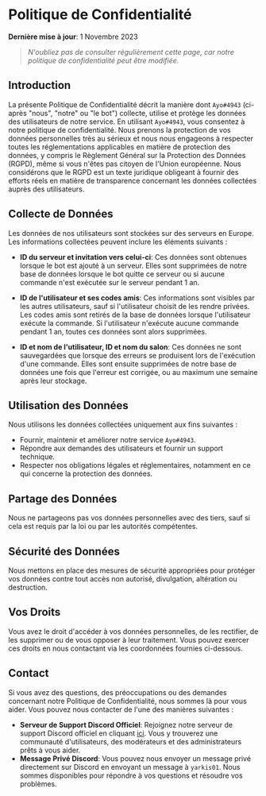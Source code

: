 # Politique de Confidentialité
**Dernière mise à jour**: 1 Novembre 2023
> *N'oubliez pas de consulter régulièrement cette page, car notre politique de confidentialité peut être modifiée.*

## Introduction
La présente Politique de Confidentialité décrit la manière dont `Ayo#4943` (ci-après "nous", "notre" ou "le bot") collecte, utilise et protège les données des utilisateurs de notre service. En utilisant `Ayo#4943`, vous consentez à notre politique de confidentialité. Nous prenons la protection de vos données personnelles très au sérieux et nous nous engageons à respecter toutes les réglementations applicables en matière de protection des données, y compris le Règlement Général sur la Protection des Données (RGPD), même si vous n'êtes pas citoyen de l'Union européenne. Nous considérons que le RGPD est un texte juridique obligeant à fournir des efforts réels en matière de transparence concernant les données collectées auprès des utilisateurs.

## Collecte de Données
Les données de nos utilisateurs sont stockées sur des serveurs en Europe. Les informations collectées peuvent inclure les éléments suivants :
- **ID du serveur et invitation vers celui-ci**: Ces données sont obtenues lorsque le bot est ajouté à un serveur. Elles sont supprimées de notre base de données lorsque le bot quitte ce serveur ou si aucune commande n'est exécutée sur le serveur pendant 1 an.

- **ID de l'utilisateur et ses codes amis**: Ces informations sont visibles par les autres utilisateurs, sauf si l'utilisateur choisit de les rendre privées. Les codes amis sont retirés de la base de données lorsque l'utilisateur exécute la commande. Si l'utilisateur n'exécute aucune commande pendant 1 an, toutes ces données sont alors supprimées.

- **ID et nom de l'utilisateur, ID et nom du salon**: Ces données ne sont sauvegardées que lorsque des erreurs se produisent lors de l'exécution d'une commande. Elles sont ensuite supprimées de notre base de données une fois que l'erreur est corrigée, ou au maximum une semaine après leur stockage.


## Utilisation des Données
Nous utilisons les données collectées uniquement aux fins suivantes :

- Fournir, maintenir et améliorer notre service `Ayo#4943`.
- Répondre aux demandes des utilisateurs et fournir un support technique.
- Respecter nos obligations légales et réglementaires, notamment en ce qui concerne la protection des données.

## Partage des Données
Nous ne partageons pas vos données personnelles avec des tiers, sauf si cela est requis par la loi ou par les autorités compétentes.

## Sécurité des Données
Nous mettons en place des mesures de sécurité appropriées pour protéger vos données contre tout accès non autorisé, divulgation, altération ou destruction.

## Vos Droits
Vous avez le droit d'accéder à vos données personnelles, de les rectifier, de les supprimer ou de vous opposer à leur traitement. Vous pouvez exercer ces droits en nous contactant via les coordonnées fournies ci-dessous.

## Contact
Si vous avez des questions, des préoccupations ou des demandes concernant notre Politique de Confidentialité, nous sommes là pour vous aider. Vous pouvez nous contacter de l'une des manières suivantes :
- **Serveur de Support Discord Officiel**: Rejoignez notre serveur de support Discord officiel en cliquant [ici](https://discord.com/invite/H97txXkNBv). Vous y trouverez une communauté d'utilisateurs, des modérateurs et des administrateurs prêts à vous aider.
- **Message Privé Discord**: Vous pouvez nous envoyer un message privé directement sur Discord en envoyant un message à `yarkis01`. Nous sommes disponibles pour répondre à vos questions et résoudre vos problèmes.
